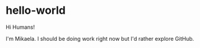 # hello-world

Hi Humans!

I'm Mikaela. I should be doing work right now but I'd rather explore GitHub. 
